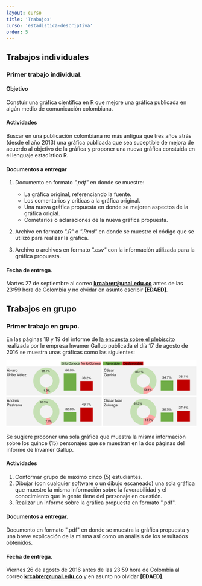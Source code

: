 ```yaml
---
layout: curso
title: 'Trabajos'
curso: 'estadistica-descriptiva'
order: 5
---
```


## Trabajos individuales

### Primer trabajo individual.

#### Objetivo
Constuir una gráfica científica en R que mejore una gráfica publicada
en algún medio de comunicación colombiana.

#### Actividades

Buscar en una publicación colombiana no más antigua que tres años
atrás (desde el año 2013) una gráfica publicada que sea suceptible
de mejora de acuerdo al objetivo de la gráfica y proponer una
nueva gráfica constuida en el lenguaje estadístico R.


#### Documentos a entregar

1. Documento en formato *".pdf"* en donde se muestre:
   * La gráfica original, referenciando la fuente.
   * Los comentarios y críticas a la gráfica original.
   * Una nueva gráfica propuesta en donde se mejoren aspectos de
     la gráfica origial.
   * Cometarios o aclaraciones de la nueva gráfica propuesta.

2. Archivo en formato *".R"* o *".Rmd"* en donde se muestre
   el código que se utilizó para realizar la gráfica.

3. Archivo o archivos en formato *".csv"* con la información utilizada
   para la gráfica propuesta.

#### Fecha de entrega.

Martes 27 de septiembre al correo **krcabrer@unal.edu.co** antes de
las 23:59 hora de Colombia y no olvidar en asunto escribir **[EDAED]**.



## Trabajos en grupo

### Primer trabajo en grupo.

En las páginas 18 y 19 del informe de
[la encuesta sobre el plebiscito](./documentos/ENCUESTAPLEBISCITO.pdf)
realizada por le empresa Invamer Gallup publicada
el día 17 de agosto de 2016 se muestra unas gráficas como las siguientes:

<img src="./documentos/GraficasAMejorar.png" width = "800">

Se sugiere proponer una sola gráfica que muestra la misma información sobre
los quince (15) personajes que se muestran en la dos páginas del
informe de Invamer Gallup.

#### Actividades
1. Conformar grupo de máximo cinco (5) estudiantes.
2. Dibujar (con cualquier software o un dibujo escaneado) una sola
   gráfica que muestre la misma información sobre la favorabilidad y
   el conocimiento que la gente tiene del personaje en cuestión.
3. Realizar un informe sobre la gráfica propuesta en formato ".pdf".   

#### Documentos a entregar.
Documento en formato ".pdf" en donde se muestra la gráfica propuesta
y una breve explicación de la misma así como un análisis de los
resultados obtenidos.


#### Fecha de entrega.
Viernes 26 de agosto de 2016 antes de las 23:59 hora de Colombia al
correo **krcabrer@unal.edu.co** y en asunto no olvidar **[EDAED]**.
